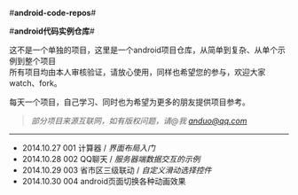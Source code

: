 #**android-code-repos**#

#**android代码实例仓库**#

这不是一个单独的项目，这里是一个android项目仓库，从简单到复杂、从单个示例到整个项目<br/>
所有项目均由本人审核验证，请放心使用，同样也希望您的参与，欢迎大家watch、fork。

每天一个项目，自己学习、同时也为希望为更多的朋友提供项目参考。

> *部分项目来源互联网，如有版权问题，请@我 anduo@qq.com*

----------

- 2014.10.27  001 计算器 / *界面布局入门*
- 2014.10.28  002 QQ聊天 / *服务器端数据交互的示例*
- 2014.10.29  003 省市区三级联动 / *自定义滑动选择控件*
- 2014.10.30  004 android页面切换各种动画效果

